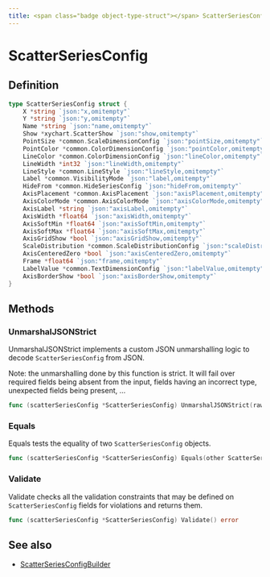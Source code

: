 ```yaml
---
title: <span class="badge object-type-struct"></span> ScatterSeriesConfig
---
```

# <span class="badge object-type-struct"></span> ScatterSeriesConfig

## Definition

```go
type ScatterSeriesConfig struct {
    X *string `json:"x,omitempty"`
    Y *string `json:"y,omitempty"`
    Name *string `json:"name,omitempty"`
    Show *xychart.ScatterShow `json:"show,omitempty"`
    PointSize *common.ScaleDimensionConfig `json:"pointSize,omitempty"`
    PointColor *common.ColorDimensionConfig `json:"pointColor,omitempty"`
    LineColor *common.ColorDimensionConfig `json:"lineColor,omitempty"`
    LineWidth *int32 `json:"lineWidth,omitempty"`
    LineStyle *common.LineStyle `json:"lineStyle,omitempty"`
    Label *common.VisibilityMode `json:"label,omitempty"`
    HideFrom *common.HideSeriesConfig `json:"hideFrom,omitempty"`
    AxisPlacement *common.AxisPlacement `json:"axisPlacement,omitempty"`
    AxisColorMode *common.AxisColorMode `json:"axisColorMode,omitempty"`
    AxisLabel *string `json:"axisLabel,omitempty"`
    AxisWidth *float64 `json:"axisWidth,omitempty"`
    AxisSoftMin *float64 `json:"axisSoftMin,omitempty"`
    AxisSoftMax *float64 `json:"axisSoftMax,omitempty"`
    AxisGridShow *bool `json:"axisGridShow,omitempty"`
    ScaleDistribution *common.ScaleDistributionConfig `json:"scaleDistribution,omitempty"`
    AxisCenteredZero *bool `json:"axisCenteredZero,omitempty"`
    Frame *float64 `json:"frame,omitempty"`
    LabelValue *common.TextDimensionConfig `json:"labelValue,omitempty"`
    AxisBorderShow *bool `json:"axisBorderShow,omitempty"`
}
```
## Methods

### <span class="badge object-method"></span> UnmarshalJSONStrict

UnmarshalJSONStrict implements a custom JSON unmarshalling logic to decode `ScatterSeriesConfig` from JSON.

Note: the unmarshalling done by this function is strict. It will fail over required fields being absent from the input, fields having an incorrect type, unexpected fields being present, …

```go
func (scatterSeriesConfig *ScatterSeriesConfig) UnmarshalJSONStrict(raw []byte) error
```

### <span class="badge object-method"></span> Equals

Equals tests the equality of two `ScatterSeriesConfig` objects.

```go
func (scatterSeriesConfig *ScatterSeriesConfig) Equals(other ScatterSeriesConfig) bool
```

### <span class="badge object-method"></span> Validate

Validate checks all the validation constraints that may be defined on `ScatterSeriesConfig` fields for violations and returns them.

```go
func (scatterSeriesConfig *ScatterSeriesConfig) Validate() error
```

## See also

 * <span class="badge builder"></span> [ScatterSeriesConfigBuilder](./builder-ScatterSeriesConfigBuilder.md)
